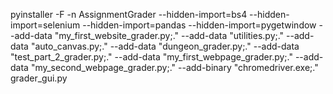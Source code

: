 pyinstaller -F -n AssignmentGrader --hidden-import=bs4 --hidden-import=selenium --hidden-import=pandas --hidden-import=pygetwindow --add-data "my_first_website_grader.py;." --add-data "utilities.py;." --add-data "auto_canvas.py;." --add-data "dungeon_grader.py;." --add-data "test_part_2_grader.py;." --add-data "my_first_webpage_grader.py;."
 --add-data "my_second_webpage_grader.py;." --add-binary "chromedriver.exe;." grader_gui.py